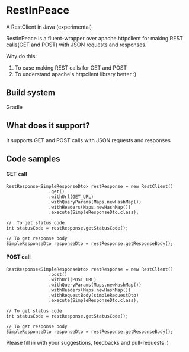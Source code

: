 # RestInPeace
A RestClient in Java (experimental)

RestInPeace is a fluent-wrapper over apache.httpclient for making REST calls(GET and POST) with JSON requests and responses.

Why do this:
 1. To ease making REST calls for GET and POST
 2. To understand apache's httpclient library better :)


## Build system
Gradle

## What does it support?
It supports GET and POST calls with JSON requests and responses

## Code samples
#### GET call

```
RestResponse<SimpleResponseDto> restResponse = new RestClient()
                .get()
                .withUrl(GET_URL)
                .withQueryParams(Maps.newHashMap())
                .withHeaders(Maps.newHashMap())
                .execute(SimpleResponseDto.class);
                
//  To get status code
int statusCode = restResponse.getStatusCode();

// To get response body
SimpleResponseDto responseDto = restResponse.getResponseBody();
```




#### POST call

```
RestResponse<SimpleResponseDto> restResponse = new RestClient()
                .post()
                .withUrl(POST_URL)
                .withQueryParams(Maps.newHashMap())
                .withHeaders(Maps.newHashMap())
                .withRequestBody(simpleRequestDto)
                .execute(SimpleResponseDto.class);
                
// To get status code
int statusCode = restResponse.getStatusCode();

// To get response body
SimpleResponseDto responseDto = restResponse.getResponseBody();
```


 

 
 
Please fill in with your suggestions, feedbacks and pull-requests :)
